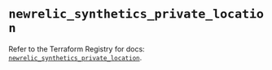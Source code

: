 # `newrelic_synthetics_private_location`

Refer to the Terraform Registry for docs: [`newrelic_synthetics_private_location`](https://registry.terraform.io/providers/newrelic/newrelic/3.28.1/docs/resources/synthetics_private_location).
